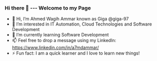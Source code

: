### Hi there 👋 --- Welcome to my Page

- 👋 Hi, I’m Ahmed Wagih Ammar known as Giga @giga-97
- 👀 I’m interested in IT Automation, Cloud Technologies and Software Development
- 🌱 I’m currently learning Software Development
- 📫 Feel free to drop a message using my LinkedIn: https://www.linkedin.com/in/a7mdammar/
- ⚡ Fun fact: I am a quick learner and I love to learn new things!

<!---
giga-97/giga-97 is a ✨ special ✨ repository because its `README.md` (this file) appears on your GitHub profile.
You can click the Preview link to take a look at your changes.
--->
<!--
**giga-97/giga-97** is a ✨ _special_ ✨ repository because its `README.md` (this file) appears on your GitHub profile.

Here are some ideas to get you started:

- 🔭 I’m currently working on ...
- 🌱 I’m currently learning ...
- 👯 I’m looking to collaborate on ...
- 🤔 I’m looking for help with ...
- 💬 Ask me about ...
- 📫 How to reach me: ...
- 😄 Pronouns: ...
- ⚡ Fun fact: ...
-->
